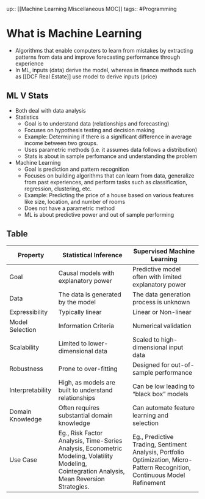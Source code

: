 up:: [[Machine Learning Miscellaneous MOC]]
tags:: #Programming 
# What is Machine Learning
- Algorithms that enable computers to learn from mistakes by extracting patterns from data and improve forecasting performance through experience
- In ML, inputs (data) derive the model, whereas in finance methods such as [[DCF Real Estate]] use model to derive inputs (price)
## ML V Stats
- Both deal with data analysis
- Statistics
	- Goal is to understand data (relationships and forecasting)
	- Focuses on hypothesis testing and decision making
	- Example: Determining if there is a significant difference in average income between two groups.
	- Uses parametric methods (i.e. it assumes data follows a distribution)
	- Stats is about in sample perfomance and understanding the problem
- Machine Learning
	- Goal is prediction and pattern recognition
	- Focuses on building algorithms that can learn from data, generalize from past experiences, and perform tasks such as classification, regression, clustering, etc.
    - Example: Predicting the price of a house based on various features like size, location, and number of rooms
	- Does not have a parametric method
	- ML is about predictive power and out of sample performing
## Table
|Property|**Statistical Inference**|**Supervised Machine Learning**|
|---|---|---|
|Goal|Causal models with explanatory power|Predictive model often with limited explanatory power|
|Data|The data is generated by the model|The data generation process is unknown|
|Expressibility|Typically linear|Linear or Non-linear|
|Model Selection|Information Criteria|Numerical validation|
|Scalability|Limited to lower-dimensional data|Scaled to high-dimensional input data|
|Robustness|Prone to over-fitting|Designed for out-of-sample performance|
|Interpretability|High, as models are built to understand relationships|Can be low leading to “black box” models|
|Domain Knowledge|Often requires substantial domain knowledge|Can automate feature learning and selection|
|Use Case|Eg., Risk Factor Analysis, Time-Series Analysis, Econometric Modeling, Volatility Modeling, Cointegration Analysis, Mean Reversion Strategies.|Eg., Predictive Trading, Sentiment Analysis, Portfolio Optimization, Micro-Pattern Recognition, Continuous Model Refinement|